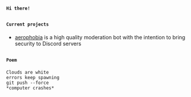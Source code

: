 <!-- <div align="center"> -->

<!-- <img align="right" src="images/flakes.gif" width="30%" height="30%">
<img align="left" src="images/flakes.gif" width="30%" height="30%">

<font size="30"><b></b></font> -->

#### `Hi there!`
##


#### `Current projects`
* [aerophobia](https://discord.com/oauth2/authorize?client_id=1237878380838523001&permissions=8&integration_type=0&scope=bot) is a high quality moderation bot with the intention to bring security to Discord servers 

##
#### `Poem`
```
Clouds are white
errors keep spawning
git push --force
*computer crashes*
```